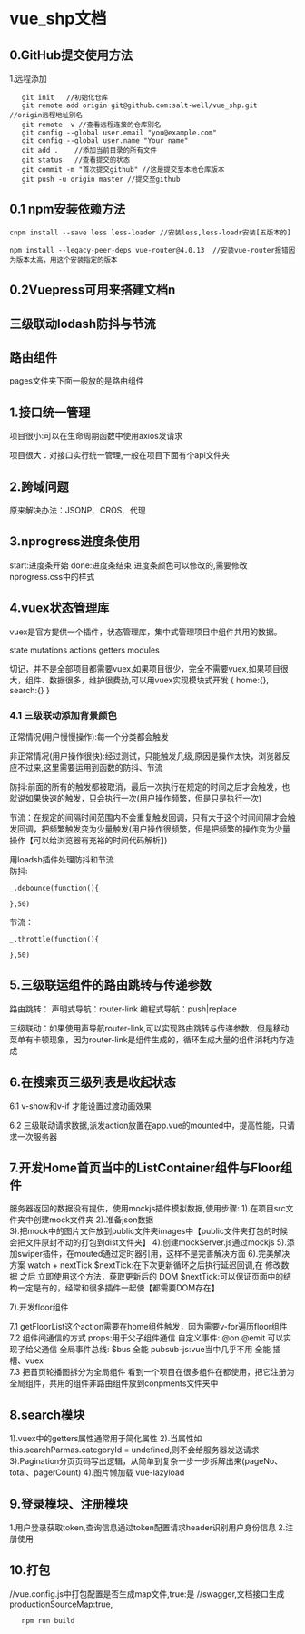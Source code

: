 # vue_shp文档

## 0.GitHub提交使用方法

  1.远程添加
```
   git init   //初始化仓库
   git remote add origin git@github.com:salt-well/vue_shp.git  //origin远程地址别名
   git remote -v //查看远程连接的仓库别名
   git config --global user.email "you@example.com"
   git config --global user.name "Your name"
   git add .    //添加当前目录的所有文件
   git status   //查看提交的状态
   git commit -m "首次提交github" //这是提交至本地仓库版本
   git push -u origin master //提交至github  
```
## 0.1 npm安装依赖方法
```
cnpm install --save less less-loader //安装less,less-loadr安装[五版本的]  

npm install --legacy-peer-deps vue-router@4.0.13  //安装vue-router报错因为版本太高，用这个安装指定的版本
```
## 0.2Vuepress可用来搭建文档n

## 三级联动lodash防抖与节流

## 路由组件
   
pages文件夹下面一般放的是路由组件   

## 1.接口统一管理

项目很小:可以在生命周期函数中使用axios发请求

项目很大：对接口实行统一管理,一般在项目下面有个api文件夹

## 2.跨域问题

原来解决办法：JSONP、CROS、代理 

## 3.nprogress进度条使用

start:进度条开始
done:进度条结束
进度条颜色可以修改的,需要修改nprogress.css中的样式

## 4.vuex状态管理库

vuex是官方提供一个插件，状态管理库，集中式管理项目中组件共用的数据。

state
mutations
actions
getters
modules

切记，并不是全部项目都需要vuex,如果项目很少，完全不需要vuex,如果项目很大，组件、数据很多，维护很费劲,可以用vuex实现模块式开发
{
    home:{},
    search:{}
}

### 4.1 三级联动添加背景颜色

正常情况(用户慢慢操作):每一个分类都会触发

非正常情况(用户操作很快):经过测试，只能触发几级,原因是操作太快，浏览器反应不过来,这里需要运用到函数的防抖、节流

防抖:前面的所有的触发都被取消，最后一次执行在规定的时间之后才会触发，也就说如果快速的触发，只会执行一次(用户操作频繁，但是只是执行一次)

节流：在规定的间隔时间范围内不会重复触发回调，只有大于这个时间间隔才会触发回调，把频繁触发变为少量触发(用户操作很频繁，但是把频繁的操作变为少量操作【可以给浏览器有充裕的时间代码解析】)

用loadsh插件处理防抖和节流  
防抖:
```
_.debounce(function(){

},50)
```
节流：
```
_.throttle(function(){

},50) 
```

## 5.三级联运组件的路由跳转与传递参数

路由跳转：
声明式导航：router-link
编程式导航：push|replace

三级联动：如果使用声导航router-link,可以实现路由跳转与传递参数，但是移动菜单有卡顿现象，因为router-link是组件生成的，循环生成大量的组件消耗内存造成

## 6.在搜索页三级列表是收起状态

6.1 v-show和v-if 才能设置过渡动画效果

6.2 三级联动请求数据,派发action放置在app.vue的mounted中，提高性能，只请求一次服务器

## 7.开发Home首页当中的ListContainer组件与Floor组件
   
服务器返回的数据没有提供，使用mockjs插件模拟数据,使用步骤:
1).在项目src文件夹中创建mock文件夹
2).准备json数据    
3).把mock中的图片文件放到public文件夹images中【public文件夹打包的时候会把文件原封不动的打包到dist文件夹】
4).创建mockServer.js通过mockjs
5).添加swiper插件，在mouted通过定时器引用，这样不是完善解决方面
6).完美解决方案  watch + nextTick
  $nextTick:在下次更新循环之后执行延迟回调,在  修改数据 之后  立即使用这个方法，获取更新后的 DOM
  $nextTick:可以保证页面中的结构一定是有的，经常和很多插件一起使【都需要DOM存在】

7).开发floor组件

7.1 getFloorList这个action需要在home组件触发，因为需要v-for遍历floor组件
7.2 组件间通信的方式
props:用于父子组件通信
自定义事件: @on @emit 可以实现子给父通信
全局事件总线: $bus 全能
pubsub-js:vue当中几乎不用 全能
插槽、vuex  
7.3 把首页轮播图拆分为全局组件
看到一个项目在很多组件在都使用，把它注册为全局组件，共用的组件非路由组件放到conpments文件夹中

## 8.search模块

  1).vuex中的getters属性通常用于简化属性
  2).当属性如this.searchParmas.categoryId = undefined,则不会给服务器发送请求
  3).Pagination分页页码写出逻辑，从简单到复杂一步一步拆解出来(pageNo、total、pagerCount)
  4).图片懒加载 vue-lazyload
  
## 9.登录模块、注册模块  
  
  1.用户登录获取token,查询信息通过token配置请求header识别用户身份信息
  2.注册使用
  
## 10.打包
   //vue.config.js中打包配置是否生成map文件,true:是
   //swagger,文档接口生成
   productionSourceMap:true, 
```
   npm run build
```









